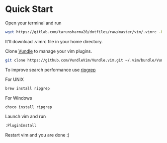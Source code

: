 # Quick Start
Open your terminal and run
```sh
wget https://gitlab.com/tarunsharma20/dotfiles/raw/master/vim/.vimrc -P ~/
```
It'll download .vimrc file in your home directory.

Clone [Vundle](https://github.com/VundleVim/Vundle.vim) to manage your vim plugins.
```sh
git clone https://github.com/VundleVim/Vundle.vim.git ~/.vim/bundle/Vundle.vim
```

To improve search performance use [ripgrep](https://github.com/BurntSushi/ripgrep)

For UNIX
```sh
brew install ripgrep
```

For Windows
```sh
choco install ripgrep
```

Launch vim and run
```sh
:PluginInstall
```
Restart vim and you are done :)